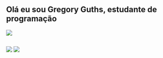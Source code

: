 ## Olá eu sou Gregory Guths, estudante de programação

<div> 
 
  <a href="https://www.linkedin.com/in/gregory-guths-521349345/" alvo="_em branco"><img src="https://img.shields.io/badge/-LinkedIn-%230077B5?style=for-the-badge&logo=linkedin&logoColor=white" alvo="_em branco"></a>
          
</div>

##

<div>

<img src="https://cdn.jsdelivr.net/gh/devicons/devicon@latest/icons/html5/html5-original.svg" largura="50" alta="50" />
          
<img src="https://cdn.jsdelivr.net/gh/devicons/devicon@latest/icons/java/java-original.svg" largura="50" alta="50" />

</div>

